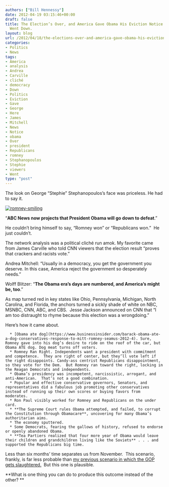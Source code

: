 ```yaml
---
authors: ["Bill Hennessy"]
date: 2012-04-19 03:15:46+00:00
draft: false
title: The Election’s Over, and America Gave Obama His Eviction Notice. Here’s What
  Went Down.
layout: blog
url: /2012/04/18/the-elections-over-and-america-gave-obama-his-eviction-notice-heres-what-went-down/
categories:
- Politics
- News
tags:
- America
- analysis
- Andrea
- Carville
- cliché
- democracy
- Down
- Politics
- Eviction
- Gave
- George
- Here
- James
- Mitchell
- News
- Notice
- obama
- Over
- president
- Republicans
- romney
- Stephanopoulos
- Stephie
- viewers
- Went
type: "post"
---
```


The look on George “Stephie” Stephanopoulos’s face was priceless. He had to say it.

[![romney-smiling](https://ludicrite.files.wordpress.com/2012/04/romney-smiling_thumb.jpg)
](https://ludicrite.files.wordpress.com/2012/04/romney-smiling.jpg)

“**ABC News now projects that President Obama will go down to defeat**.”

He couldn’t bring himself to say, “Romney won” or “Republicans won.”  He just couldn’t.

The network analysis was a political cliché run amok. My favorite came from James Carville who told CNN viewers that the election result “proves that crackers and racists vote.”

Andrea Mitchell: “Usually in a democracy, you get the government you deserve. In this case, America reject the government so desperately needs.”

Wolff Blitzer: “**The Obama era’s days are numbered, and America’s might be, too**.”

As map turned red in key states like Ohio, Pennsylvania, Michigan, North Carolina, and Florida, the anchors turned a sickly shade of white on NBC, MSNBC, CNN, ABC, and CBS.  Jesse Jackson announced on CNN that “I am too distraught to rhyme because this election was a wrongdoing.”

Here’s how it came about.



	  * [Obama ate dog](https://www.businessinsider.com/barack-obama-ate-a-dog-conservatives-response-to-mitt-romney-seamus-2012-4). Sure, Romney gave into his dog’s desire to ride on the roof of the car, but Obama ATE dog. Dog meat turns off voters.
	  * Romney Ran Right. Independents want a president with commitment and competence.  They are right of center, but they’ll vote left if the right disappoints. Candy-ass centrist Republicans disappointment, so they vote for the Dem.  But Romney ran toward the right, locking in the Reagan Democrats and independents.
	  * Obama’s presidency was incompetent, narcissistic, arrogant, and anti-American.  That’s not a good combination.
	  * Popular and effective conservative governors, Senators, and representatives did a fabulous job promoting other conservatives instead of running up their own scores or buying favors from moderates.
	  * Ron Paul visibly worked for Romney and Republicans on the under card.
	  * **The Supreme Court rules Obama attempted, and failed, to corrupt the Constitution through Obamacare**, uncovering for many Obama’s authoritarian aims.
	  * The economy sputtered.
	  * Some Democrats, fearing the gallows of history, refused to endorse or openly abandoned Obama.
	  * **Tea Partiers realized that four more year of Obama would leave their children and grandchildren living like the Soviets** . . . and supported the Republicans big time.

Less than six months’ time separates us from November.  This scenario, frankly, is far less probable than [my previous scenario in which the GOP gets slaughtered.](https://hennessysview.com/2012/04/15/the-elections-over-and-the-republicans-got-creamed-heres-what-went-wrong/)  But this one is plausible.

**What is one thing you can do to produce this outcome instead of the other? **
